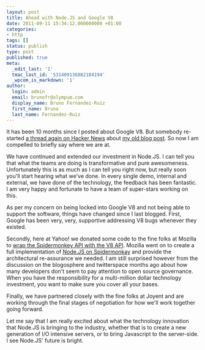 ```yaml
---
layout: post
title: Ahead with Node.JS and Google V8
date: 2011-09-11 15:34:12.000000000 +01:00
categories:
- http
tags: []
status: publish
type: post
published: true
meta:
  _edit_last: '1'
  tmac_last_id: '531409136882184194'
  _wpcom_is_markdown: '1'
author:
  login: admin
  email: brunofr@olympum.com
  display_name: Bruno Fernandez-Ruiz
  first_name: Bruno
  last_name: Fernandez-Ruiz
---
```


It has been 10 months since I posted about Google V8. But somebody re-started
<a href="http://news.ycombinator.com/item?id=2982684">a thread again on Hacker News</a>
about <a href="http://www.olympum.com/future/answering-jason-on-v8-governance-and-impact-to-nodejs/">my old blog
post</a>.
So now I am compelled to briefly say where we are at.

We have continued and extended our investment in Node.JS. I can tell you that
what the teams are doing is transformative and pure awesomeness. Unfortunately
this is as much as I can tell you right now, but really soon you'll start
hearing what we've done. In every single demo, internal and external, we have
done of the technology, the feedback has been fantastic. I am very happy and
fortunate to have a team of super-stars working on this.

As per my concern on being locked into Google V8 and not being able to support
the software, things have changed since I last blogged. First, Google has been
very, very, supportive addressing V8 bugs whenever they existed.

Secondly, here at Yahoo! we donated some code to the fine folks at Mozilla to
<a href="https://github.com/bfrancojr/v8monkey">wrap the Spidermonkey API with the V8
API</a>. Mozilla went on to create a full
implementation of <a href="http://blog.zpao.com/post/4620873765/about-that-hybrid-v8monkey-engine">Node.JS on
Spidermonkay</a>
and provide the architectural re-assurance we needed. I am still surprised
however from the discussion on the blogosphere and twitterspace months ago
about how many developers don't seem to pay attention to open source
governance. When you have the responsibility for a multi-million dollar
technology investment, you want to make sure you cover all your bases.

Finally, we have partnered closely with the fine folks at Joyent and are
working through the final stages of negotiation for how we'll work together
going forward.

Let me say that I am really excited about what the technology innovation that
Node.JS is bringing to the industry, whether that is to create a new
generation of I/O intensive servers, or to bring Javascript to the
server-side. I see Node.JS' future is bright.
